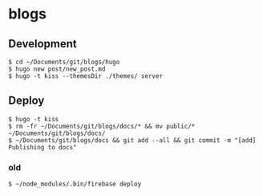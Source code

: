 # blogs

## Development
```
$ cd ~/Documents/git/blogs/hugo
$ hugo new post/new_post.md
$ hugo -t kiss --themesDir ./themes/ server
```

## Deploy
```
$ hugo -t kiss
$ rm -fr ~/Documents/git/blogs/docs/* && mv public/* ~/Documents/git/blogs/docs/
$ ~/Documents/git/blogs/docs && git add --all && git commit -m "[add] Publishing to docs"
```

### old
```
$ ~/node_modules/.bin/firebase deploy
```
